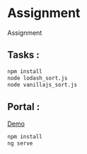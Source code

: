 # Assignment
Assignment

##  Tasks : 
```bash
npm install 
node lodash_sort.js
node vanillajs_sort.js
```

##  Portal : 
[Demo](https://digitalportalsanket.azurewebsites.net/#)
```bash
npm install 
ng serve
```
